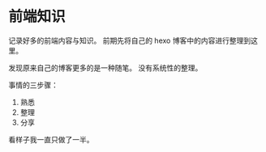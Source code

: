 # 前端知识

记录好多的前端内容与知识。 前期先将自己的 hexo 博客中的内容进行整理到这里。

发现原来自己的博客更多的是一种随笔。 没有系统性的整理。

事情的三步骤：

1. 熟悉
2. 整理
3. 分享

看样子我一直只做了一半。
